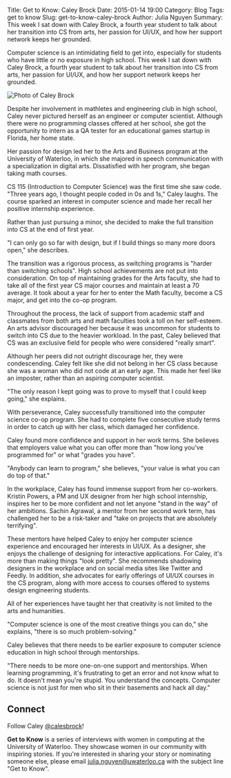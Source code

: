 Title: Get to Know: Caley Brock
Date: 2015-01-14 19:00
Category: Blog
Tags: get to know
Slug: get-to-know-caley-brock
Author: Julia Nguyen
Summary: This week I sat down with Caley Brock, a fourth year student to talk about her transition into CS from arts, her passion for UI/UX, and how her support network keeps her grounded.

Computer science is an intimidating field to get into, especially for students who have little or no exposure in high school. This week I sat down with Caley Brock, a fourth year student to talk about her transition into CS from arts, her passion for UI/UX, and how her support network keeps her grounded.

![Photo of Caley Brock](http://i725.photobucket.com/albums/ww252/itsjulianguyen/caley_brock_zpsd6b49556.png "Caley Brock")

Despite her involvement in mathletes and engineering club in high school, Caley never pictured herself as an engineer or computer scientist. Although there were no programming classes offered at her school, she got the opportunity to intern as a QA tester for an educational games startup in Florida, her home state.

Her passion for design led her to the Arts and Business program at the University of Waterloo, in which she majored in speech communication with a specialization in digital arts. Dissatisfied with her program, she began taking math courses.

CS 115 (Introduction to Computer Science) was the first time she saw code. "Three years ago, I thought people coded in 0s and 1s," Caley laughs. The course sparked an interest in computer science and made her recall her positive internship experience.

Rather than just pursuing a minor, she decided to make the full transition into CS at the end of first year.

"I can only go so far with design, but if I build things so many more doors open," she describes.

The transition was a rigorous process, as switching programs is "harder than switching schools". High school achievements are not put into consideration. On top of maintaining grades for the Arts faculty, she had to take all of the first year CS major courses and maintain at least a 70 average. It took about a year for her to enter the Math faculty, become a CS major, and get into the co-op program.

Throughout the process, the lack of support from academic staff and classmates from both arts and math faculties took a toll on her self-esteem. An arts advisor discouraged her because it was uncommon for students to switch into CS due to the heavier workload. In the past, Caley believed that CS was an exclusive field for people who were considered "really smart".

Although her peers did not outright discourage her, they were condescending. Caley felt like she did not belong in her CS class because she was a woman who did not code at an early age. This made her feel like an imposter, rather than an aspiring computer scientist.

"The only reason I kept going was to prove to myself that I could keep going," she explains.

With perseverance, Caley successfully transitioned into the computer science co-op program. She had to complete five consecutive study terms in order to catch up with her class, which damaged her confidence.

Caley found more confidence and support in her work terms. She believes that employers value what you can offer more than "how long you've programmed for" or what "grades you have".

"Anybody can learn to program," she believes, "your value is what you can do top of that."

In the workplace, Caley has found immense support from her co-workers. Kristin Powers, a PM and UX designer from her high school internship, inspires her to be more confident and not let anyone "stand in the way" of her ambitions. Sachin Agrawal, a mentor from her second work term, has challenged her to be a risk-taker and "take on projects that are absolutely terrifying".

These mentors have helped Caley to enjoy her computer science experience and encouraged her interests in UI/UX. As a designer, she enjoys the challenge of designing for interactive applications. For Caley, it's more than making things "look pretty". She recommends shadowing designers in the workplace and on social media sites like Twitter and Feedly. In addition, she advocates for early offerings of UI/UX courses in the CS program, along with more access to courses offered to systems design engineering students.

All of her experiences have taught her that creativity is not limited to the arts and humanities.

"Computer science is one of the most creative things you can do," she explains, "there is so much problem-solving."

Caley believes that there needs to be earlier exposure to computer science education in high school through mentorships.

"There needs to be more one-on-one support and mentorships. When learning programming, it's frustrating to get an error and not know what to do. It doesn't mean you're stupid. You understand the concepts. Computer science is not just for men who sit in their basements and hack all day."

## Connect ##

Follow Caley [@calesbrock](http://twitter.com/calesbrock)!

**Get to Know** is a series of interviews with women in computing at the University of Waterloo. They showcase women in our community with inspiring stories. If you're interested in sharing your story or nominating someone else, please email <julia.nguyen@uwaterloo.ca> with the subject line "Get to Know".